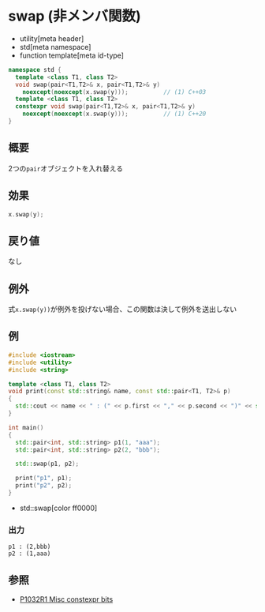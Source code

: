 # swap (非メンバ関数)
* utility[meta header]
* std[meta namespace]
* function template[meta id-type]

```cpp
namespace std {
  template <class T1, class T2>
  void swap(pair<T1,T2>& x, pair<T1,T2>& y)
    noexcept(noexcept(x.swap(y)));          // (1) C++03
  template <class T1, class T2>
  constexpr void swap(pair<T1,T2>& x, pair<T1,T2>& y)
    noexcept(noexcept(x.swap(y)));          // (1) C++20
}
```

## 概要
2つの`pair`オブジェクトを入れ替える


## 効果
```cpp
x.swap(y);
```

## 戻り値
なし


## 例外
式`x.swap(y))`が例外を投げない場合、この関数は決して例外を送出しない


## 例
```cpp example
#include <iostream>
#include <utility>
#include <string>

template <class T1, class T2>
void print(const std::string& name, const std::pair<T1, T2>& p)
{
  std::cout << name << " : (" << p.first << "," << p.second << ")" << std::endl;
}

int main()
{
  std::pair<int, std::string> p1(1, "aaa");
  std::pair<int, std::string> p2(2, "bbb");

  std::swap(p1, p2);

  print("p1", p1);
  print("p2", p2);
}
```
* std::swap[color ff0000]

### 出力
```
p1 : (2,bbb)
p2 : (1,aaa)
```

## 参照
- [P1032R1 Misc constexpr bits](http://www.open-std.org/jtc1/sc22/wg21/docs/papers/2018/p1032r1.html)
